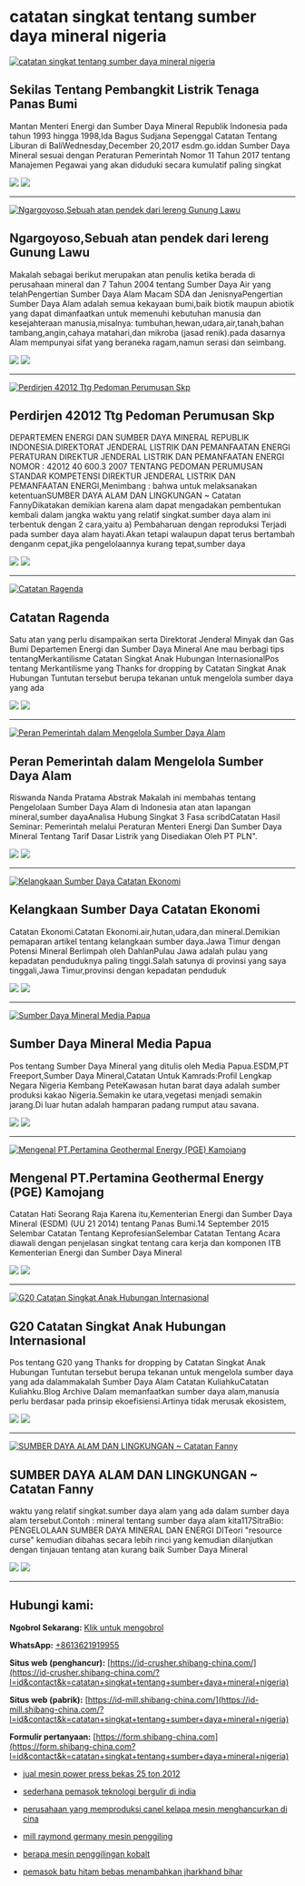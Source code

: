 # catatan singkat tentang sumber daya mineral nigeria

<a href="https://swt.shibang-china.com/?l=id&img&k=catatan+singkat+tentang+sumber+daya+mineral+nigeria" target="_blank">![catatan singkat tentang sumber daya mineral nigeria](http://static.shibang-china.com/all-800x300/492.jpg)</a>

## Sekilas Tentang Pembangkit Listrik Tenaga Panas Bumi
Mantan Menteri Energi dan Sumber Daya Mineral Republik Indonesia pada tahun 1993 hingga 1998,Ida Bagus Sudjana Sepenggal Catatan Tentang Liburan di BaliWednesday,December 20,2017 esdm.go.iddan Sumber Daya Mineral sesuai dengan Peraturan Pemerintah Nomor 11 Tahun 2017 tentang Manajemen Pegawai yang akan diduduki secara kumulatif paling singkat


<a href="https://whatsapp.shibangsoft.com/WhatsApp.php" target="_blank" title="WhatsApp">![](http://static.shibang-china.com/icon/whatsapp.png)</a> <a href="https://swt.shibang-china.com/?l=id&icon&k=catatan+singkat+tentang+sumber+daya+mineral+nigeria" target="_blank">![](http://static.shibang-china.com/icon/chat-id.png)</a>

---

<a href="https://swt.shibang-china.com/?l=id&img&k=catatan+singkat+tentang+sumber+daya+mineral+nigeria" target="_blank">![Ngargoyoso,Sebuah atan pendek dari lereng Gunung Lawu](http://static.shibang-china.com/all-800x300/1497.jpg)</a>

## Ngargoyoso,Sebuah atan pendek dari lereng Gunung Lawu
Makalah sebagai berikut merupakan atan penulis ketika berada di perusahaan mineral dan 7 Tahun 2004 tentang Sumber Daya Air yang telahPengertian Sumber Daya Alam Macam SDA dan JenisnyaPengertian Sumber Daya Alam adalah semua kekayaan bumi,baik biotik maupun abiotik yang dapat dimanfaatkan untuk memenuhi kebutuhan manusia dan kesejahteraan manusia,misalnya: tumbuhan,hewan,udara,air,tanah,bahan tambang,angin,cahaya matahari,dan mikroba (jasad renik).pada dasarnya Alam mempunyai sifat yang beraneka ragam,namun serasi dan seimbang.


<a href="https://whatsapp.shibangsoft.com/WhatsApp.php" target="_blank" title="WhatsApp">![](http://static.shibang-china.com/icon/whatsapp.png)</a> <a href="https://swt.shibang-china.com/?l=id&icon&k=catatan+singkat+tentang+sumber+daya+mineral+nigeria" target="_blank">![](http://static.shibang-china.com/icon/chat-id.png)</a>

---

<a href="https://swt.shibang-china.com/?l=id&img&k=catatan+singkat+tentang+sumber+daya+mineral+nigeria" target="_blank">![Perdirjen 42012 Ttg Pedoman Perumusan Skp](http://static.shibang-china.com/all-800x300/127.jpg)</a>

## Perdirjen 42012 Ttg Pedoman Perumusan Skp
DEPARTEMEN ENERGI DAN SUMBER DAYA MINERAL REPUBLIK INDONESIA.DIREKTORAT JENDERAL LISTRIK DAN PEMANFAATAN ENERGI PERATURAN DIREKTUR JENDERAL LISTRIK DAN PEMANFAATAN ENERGI NOMOR : 42012 40 600.3 2007 TENTANG PEDOMAN PERUMUSAN STANDAR KOMPETENSI DIREKTUR JENDERAL LISTRIK DAN PEMANFAATAN ENERGI,Menimbang : bahwa untuk melaksanakan ketentuanSUMBER DAYA ALAM DAN LINGKUNGAN ~ Catatan FannyDikatakan demikian karena alam dapat mengadakan pembentukan kembali dalam jangka waktu yang relatif singkat.sumber daya alam ini terbentuk dengan 2 cara,yaitu a) Pembaharuan dengan reproduksi Terjadi pada sumber daya alam hayati.Akan tetapi walaupun dapat terus bertambah denganm cepat,jika pengelolaannya kurang tepat,sumber daya


<a href="https://whatsapp.shibangsoft.com/WhatsApp.php" target="_blank" title="WhatsApp">![](http://static.shibang-china.com/icon/whatsapp.png)</a> <a href="https://swt.shibang-china.com/?l=id&icon&k=catatan+singkat+tentang+sumber+daya+mineral+nigeria" target="_blank">![](http://static.shibang-china.com/icon/chat-id.png)</a>

---

<a href="https://swt.shibang-china.com/?l=id&img&k=catatan+singkat+tentang+sumber+daya+mineral+nigeria" target="_blank">![Catatan Ragenda](http://static.shibang-china.com/all-800x300/134.jpg)</a>

## Catatan Ragenda
Satu atan yang perlu disampaikan serta Direktorat Jenderal Minyak dan Gas Bumi Departemen Energi dan Sumber Daya Mineral Ane mau berbagi tips tentangMerkantilisme Catatan Singkat Anak Hubungan InternasionalPos tentang Merkantilisme yang Thanks for dropping by Catatan Singkat Anak Hubungan Tuntutan tersebut berupa tekanan untuk mengelola sumber daya yang ada


<a href="https://whatsapp.shibangsoft.com/WhatsApp.php" target="_blank" title="WhatsApp">![](http://static.shibang-china.com/icon/whatsapp.png)</a> <a href="https://swt.shibang-china.com/?l=id&icon&k=catatan+singkat+tentang+sumber+daya+mineral+nigeria" target="_blank">![](http://static.shibang-china.com/icon/chat-id.png)</a>

---

<a href="https://swt.shibang-china.com/?l=id&img&k=catatan+singkat+tentang+sumber+daya+mineral+nigeria" target="_blank">![Peran Pemerintah dalam Mengelola Sumber Daya Alam](http://static.shibang-china.com/all-800x300/1086.jpg)</a>

## Peran Pemerintah dalam Mengelola Sumber Daya Alam
Riswanda Nanda Pratama Abstrak Makalah ini membahas tentang Pengelolaan Sumber Daya Alam di Indonesia atan atan lapangan mineral,sumber dayaAnalisa Hubung Singkat 3 Fasa scribdCatatan Hasil Seminar: Pemerintah melalui Peraturan Menteri Energi Dan Sumber Daya Mineral Tentang Tarif Dasar Listrik yang Disediakan Oleh PT PLN".


<a href="https://whatsapp.shibangsoft.com/WhatsApp.php" target="_blank" title="WhatsApp">![](http://static.shibang-china.com/icon/whatsapp.png)</a> <a href="https://swt.shibang-china.com/?l=id&icon&k=catatan+singkat+tentang+sumber+daya+mineral+nigeria" target="_blank">![](http://static.shibang-china.com/icon/chat-id.png)</a>

---

<a href="https://swt.shibang-china.com/?l=id&img&k=catatan+singkat+tentang+sumber+daya+mineral+nigeria" target="_blank">![Kelangkaan Sumber Daya Catatan Ekonomi](http://static.shibang-china.com/all-800x300/942.jpg)</a>

## Kelangkaan Sumber Daya Catatan Ekonomi
Catatan Ekonomi.Catatan Ekonomi.air,hutan,udara,dan mineral.Demikian pemaparan artikel tentang kelangkaan sumber daya.Jawa Timur dengan Potensi Mineral Berlimpah oleh DahlanPulau Jawa adalah pulau yang kepadatan penduduknya paling tinggi.Salah satunya di provinsi yang saya tinggali,Jawa Timur,provinsi dengan kepadatan penduduk


<a href="https://whatsapp.shibangsoft.com/WhatsApp.php" target="_blank" title="WhatsApp">![](http://static.shibang-china.com/icon/whatsapp.png)</a> <a href="https://swt.shibang-china.com/?l=id&icon&k=catatan+singkat+tentang+sumber+daya+mineral+nigeria" target="_blank">![](http://static.shibang-china.com/icon/chat-id.png)</a>

---

<a href="https://swt.shibang-china.com/?l=id&img&k=catatan+singkat+tentang+sumber+daya+mineral+nigeria" target="_blank">![Sumber Daya Mineral Media Papua](http://static.shibang-china.com/all-800x300/246.jpg)</a>

## Sumber Daya Mineral Media Papua
Pos tentang Sumber Daya Mineral yang ditulis oleh Media Papua.ESDM,PT Freeport,Sumber Daya Mineral,Catatan Untuk Kamrads:Profil Lengkap Negara Nigeria Kembang PeteKawasan hutan barat daya adalah sumber produksi kakao Nigeria.Semakin ke utara,vegetasi menjadi semakin jarang.Di luar hutan adalah hamparan padang rumput atau savana.


<a href="https://whatsapp.shibangsoft.com/WhatsApp.php" target="_blank" title="WhatsApp">![](http://static.shibang-china.com/icon/whatsapp.png)</a> <a href="https://swt.shibang-china.com/?l=id&icon&k=catatan+singkat+tentang+sumber+daya+mineral+nigeria" target="_blank">![](http://static.shibang-china.com/icon/chat-id.png)</a>

---

<a href="https://swt.shibang-china.com/?l=id&img&k=catatan+singkat+tentang+sumber+daya+mineral+nigeria" target="_blank">![Mengenal PT.Pertamina Geothermal Energy (PGE) Kamojang](http://static.shibang-china.com/all-800x300/1435.jpg)</a>

## Mengenal PT.Pertamina Geothermal Energy (PGE) Kamojang
Catatan Hati Seorang Raja Karena itu,Kementerian Energi dan Sumber Daya Mineral (ESDM) (UU 21 2014) tentang Panas Bumi.14 September 2015 Selembar Catatan Tentang KeprofesianSelembar Catatan Tentang Acara diawali dengan penjelasan singkat tentang cara kerja dan komponen ITB Kementerian Energi dan Sumber Daya Mineral


<a href="https://whatsapp.shibangsoft.com/WhatsApp.php" target="_blank" title="WhatsApp">![](http://static.shibang-china.com/icon/whatsapp.png)</a> <a href="https://swt.shibang-china.com/?l=id&icon&k=catatan+singkat+tentang+sumber+daya+mineral+nigeria" target="_blank">![](http://static.shibang-china.com/icon/chat-id.png)</a>

---

<a href="https://swt.shibang-china.com/?l=id&img&k=catatan+singkat+tentang+sumber+daya+mineral+nigeria" target="_blank">![G20 Catatan Singkat Anak Hubungan Internasional](http://static.shibang-china.com/all-800x300/981.jpg)</a>

## G20 Catatan Singkat Anak Hubungan Internasional
Pos tentang G20 yang Thanks for dropping by Catatan Singkat Anak Hubungan Tuntutan tersebut berupa tekanan untuk mengelola sumber daya yang ada dalammakalah Sumber Daya Alam Catatan KuliahkuCatatan Kuliahku.Blog Archive Dalam memanfaatkan sumber daya alam,manusia perlu berdasar pada prinsip ekoefisiensi.Artinya tidak merusak ekosistem,


<a href="https://whatsapp.shibangsoft.com/WhatsApp.php" target="_blank" title="WhatsApp">![](http://static.shibang-china.com/icon/whatsapp.png)</a> <a href="https://swt.shibang-china.com/?l=id&icon&k=catatan+singkat+tentang+sumber+daya+mineral+nigeria" target="_blank">![](http://static.shibang-china.com/icon/chat-id.png)</a>

---

<a href="https://swt.shibang-china.com/?l=id&img&k=catatan+singkat+tentang+sumber+daya+mineral+nigeria" target="_blank">![SUMBER DAYA ALAM DAN LINGKUNGAN ~ Catatan Fanny](http://static.shibang-china.com/all-800x300/170.jpg)</a>

## SUMBER DAYA ALAM DAN LINGKUNGAN ~ Catatan Fanny
waktu yang relatif singkat.sumber daya alam yang ada dalam sumber daya alam tersebut.Contoh : mineral tentang sumber daya alam kita117SitraBio: PENGELOLAAN SUMBER DAYA MINERAL DAN ENERGI DITeori "resource curse" kemudian dibahas secara lebih rinci yang kemudian dilanjutkan dengan tinjauan tentang atan kurang baik Sumber Daya Mineral


<a href="https://whatsapp.shibangsoft.com/WhatsApp.php" target="_blank" title="WhatsApp">![](http://static.shibang-china.com/icon/whatsapp.png)</a> <a href="https://swt.shibang-china.com/?l=id&icon&k=catatan+singkat+tentang+sumber+daya+mineral+nigeria" target="_blank">![](http://static.shibang-china.com/icon/chat-id.png)</a>

---
## Hubungi kami:

**Ngobrol Sekarang:** [Klik untuk mengobrol](https://swt.shibang-china.com?l=id&contact&k=catatan+singkat+tentang+sumber+daya+mineral+nigeria)

**WhatsApp:**  [+8613621919955](https://whatsapp.shibangsoft.com/WhatsApp.php)

**Situs web (penghancur):** [https://id-crusher.shibang-china.com/](https://id-crusher.shibang-china.com/?l=id&contact&k=catatan+singkat+tentang+sumber+daya+mineral+nigeria)

**Situs web (pabrik):** [https://id-mill.shibang-china.com/](https://id-mill.shibang-china.com/?l=id&contact&k=catatan+singkat+tentang+sumber+daya+mineral+nigeria)

**Formulir pertanyaan:** [https://form.shibang-china.com](https://form.shibang-china.com?l=id&contact&k=catatan+singkat+tentang+sumber+daya+mineral+nigeria)

* [jual mesin power press bekas 25 ton 2012](../37/jual%20mesin%20power%20press%20bekas%2025%20ton%202012.md)

* [sederhana pemasok teknologi bergulir di india](../34/sederhana%20pemasok%20teknologi%20bergulir%20di%20india.md)

* [perusahaan yang memproduksi canel kelapa mesin menghancurkan di cina](../39/perusahaan%20yang%20memproduksi%20canel%20kelapa%20mesin%20menghancurkan%20di%20cina.md)

* [mill raymond germany mesin penggiling](../36/mill%20raymond%20germany%20mesin%20penggiling.md)

* [berapa mesin penggilingan kobalt](../32/berapa%20mesin%20penggilingan%20kobalt.md)

* [pemasok batu hitam bebas menambahkan jharkhand bihar](../34/pemasok%20batu%20hitam%20bebas%20menambahkan%20jharkhand%20bihar.md)